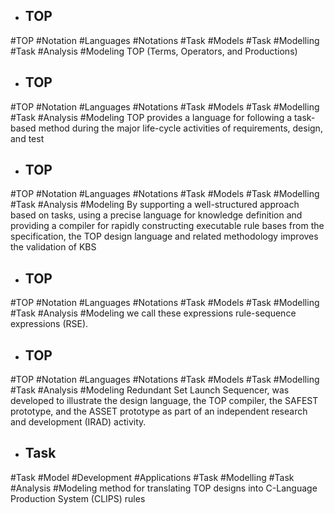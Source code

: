 - ## TOP
#TOP #Notation #Languages #Notations  #Task #Models #Task #Modelling #Task #Analysis  #Modeling 
TOP (Terms, Operators, and Productions)

- ## TOP
#TOP #Notation #Languages #Notations  #Task #Models #Task #Modelling #Task #Analysis  #Modeling 
TOP provides a language for following a  task-based method during the major life-cycle activities of requirements, design,  and test

- ## TOP
#TOP #Notation #Languages #Notations  #Task #Models #Task #Modelling #Task #Analysis  #Modeling 
By supporting a well-structured approach based on  tasks, using a precise language for knowledge definition and providing a compiler  for rapidly constructing executable rule bases from the specification, the TOP  design language and related methodology improves the validation of KBS

- ## TOP
#TOP #Notation #Languages #Notations  #Task #Models #Task #Modelling #Task #Analysis  #Modeling 
we call these expressions rule-sequence expressions (RSE).

- ## TOP
#TOP #Notation #Languages #Notations  #Task #Models #Task #Modelling #Task #Analysis  #Modeling 
Redundant Set Launch Sequencer, was developed to illustrate the design  language, the TOP compiler, the SAFEST prototype, and the ASSET prototype  as part of an independent research and development (IRAD) activity.

- ## Task
#Task #Model #Development #Applications #Task #Modelling #Task #Analysis  #Modeling 
method for translating TOP designs into C-Language Production  System (CLIPS) rules

